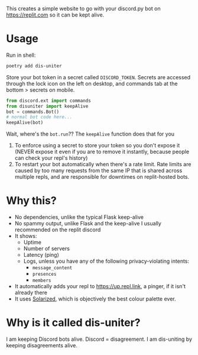 This creates a simple website to go with your discord.py bot on https://replit.com so it can be kept alive.
# Usage
Run in shell:
```bash
poetry add dis-uniter
```
Store your bot token in a secret called `DISCORD_TOKEN`. Secrets are accessed through the lock icon on the left on desktop, and commands tab at the bottom > secrets on mobile.
```py
from discord.ext import commands
from disuniter import keepAlive
bot = commands.Bot()
# normal bot code here...
keepAlive(bot)
```
Wait, where's the `bot.run`?? The `keepAlive` function does that for you
1) To enforce using a secret to store your token so you don't expose it (NEVER expose it even if you are to remove it instantly, because people can check your repl's history)
2) To restart your bot automatically when there's a rate limit. Rate limits are caused by too many requests from the same IP that is shared across multiple repls, and are responsible for downtimes on replit-hosted bots.

# Why this?
- No dependencies, unlike the typical Flask keep-alive
- No spammy output, unlike Flask and the keep-alive I usually recommended on the replit discord
- It shows:
	- Uptime
	- Number of servers
	- Latency (ping)
	- Logs, unless you have any of the following privacy-violating intents:
		- `message_content`
		- `presences`
		- `members`
- It automatically adds your repl to https://up.repl.link, a pinger, if it isn't already there
- It uses [Solarized](https://ethanschoonover.com/solarized/#features), which is objectively the best colour palette ever.
# Why is it called dis-uniter?
I am keeping Discord bots alive. Discord = disagreement. I am dis-uniting by keeping disagreements alive.